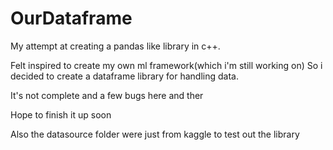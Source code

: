 # OurDataframe
My attempt at creating a pandas like library in c++. 

Felt inspired to create my own ml framework(which i'm still working on)
So i decided to create a dataframe library for handling data.

It's not complete and a few bugs here and ther

Hope to finish it up soon

Also the datasource folder were just from kaggle to test out the library
